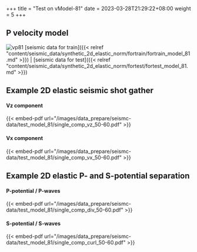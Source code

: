 +++
title = "Test on vModel-81"
date =  2023-03-28T21:29:22+08:00
weight = 5
+++

## P velocity model

![vp81](/images/data_prepare/velocity-model/vp_81.svg?width=40pc) 
[seismic data for train]({{< relref "content/seismic_data/synthetic_2d_elastic_norm/fortrain/fortrain_model_81.md" >}}) | 
[seismic data for test]({{< relref "content/seismic_data/synthetic_2d_elastic_norm/fortest/fortest_model_81.md" >}})
## Example 2D elastic seismic shot gather

#### Vz component
{{< embed-pdf url="/images/data_prepare/seismc-data/test_model_81/single_comp_vz_50-60.pdf" >}}

#### Vx component
{{< embed-pdf url="/images/data_prepare/seismc-data/test_model_81/single_comp_vx_50-60.pdf" >}}

## Example 2D elastic P- and S-potential separation


#### P-potential / P-waves 
{{< embed-pdf url="/images/data_prepare/seismc-data/test_model_81/single_comp_div_50-60.pdf" >}}


#### S-potential / S-waves 
{{< embed-pdf url="/images/data_prepare/seismc-data/test_model_81/single_comp_curl_50-60.pdf" >}}


